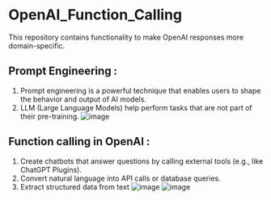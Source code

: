 # OpenAI_Function_Calling
This repository contains functionality to make OpenAI responses more domain-specific.

## Prompt Engineering :
1. Prompt engineering is a powerful technique that enables users to shape the behavior and output of AI models.
2. LLM (Large Language Models) help perform tasks that are not part of their pre-training.
![image](https://github.com/Ashutoshuniyal2150/OpenAI_Function_Calling/assets/90964215/c1952bd1-9006-41ad-a775-fec114860313)

## Function calling in OpenAI :
1. Create chatbots that answer questions by calling external tools (e.g., like ChatGPT Plugins).
2. Convert natural language into API calls or database queries.
3. Extract structured data from text
![image](https://github.com/Ashutoshuniyal2150/OpenAI_Function_Calling/assets/90964215/a5083440-b017-47db-b754-56fc227a4e12)
![image](https://github.com/Ashutoshuniyal2150/OpenAI_Function_Calling/assets/90964215/09b7eb70-fd2a-430c-a601-8202744b6e9d)



